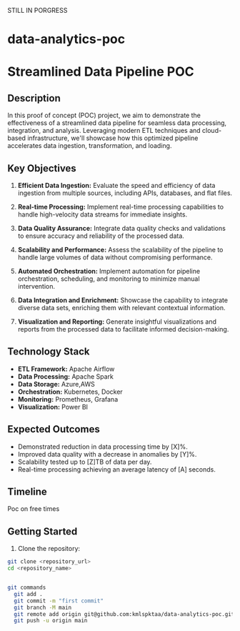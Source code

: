 STILL IN PORGRESS

# data-analytics-poc

# Streamlined Data Pipeline POC

## Description

In this proof of concept (POC) project, we aim to demonstrate the effectiveness of a streamlined data pipeline for seamless data processing, integration, and analysis. Leveraging modern ETL techniques and cloud-based infrastructure, we'll showcase how this optimized pipeline accelerates data ingestion, transformation, and loading.

## Key Objectives

1. **Efficient Data Ingestion:** Evaluate the speed and efficiency of data ingestion from multiple sources, including APIs, databases, and flat files.

2. **Real-time Processing:** Implement real-time processing capabilities to handle high-velocity data streams for immediate insights.

3. **Data Quality Assurance:** Integrate data quality checks and validations to ensure accuracy and reliability of the processed data.

4. **Scalability and Performance:** Assess the scalability of the pipeline to handle large volumes of data without compromising performance.

5. **Automated Orchestration:** Implement automation for pipeline orchestration, scheduling, and monitoring to minimize manual intervention.

6. **Data Integration and Enrichment:** Showcase the capability to integrate diverse data sets, enriching them with relevant contextual information.

7. **Visualization and Reporting:** Generate insightful visualizations and reports from the processed data to facilitate informed decision-making.

## Technology Stack

- **ETL Framework:** Apache Airflow
- **Data Processing:** Apache Spark
- **Data Storage:** Azure,AWS
- **Orchestration:** Kubernetes, Docker
- **Monitoring:** Prometheus, Grafana
- **Visualization:** Power BI

## Expected Outcomes

- Demonstrated reduction in data processing time by [X]%.
- Improved data quality with a decrease in anomalies by [Y]%.
- Scalability tested up to [Z]TB of data per day.
- Real-time processing achieving an average latency of [A] seconds.

## Timeline
Poc on free times

## Getting Started

1. Clone the repository:

```bash
git clone <repository_url>
cd <repository_name>


git commands
  git add .
  git commit -m "first commit"
  git branch -M main
  git remote add origin git@github.com:kmlspktaa/data-analytics-poc.git
  git push -u origin main

